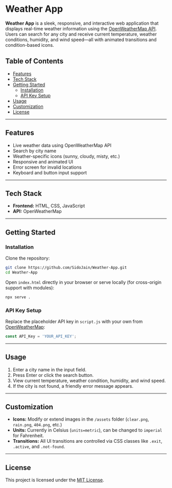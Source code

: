 # Weather App

**Weather App** is a sleek, responsive, and interactive web application that displays real-time weather information using the [OpenWeatherMap API](https://openweathermap.org/api). Users can search for any city and receive current temperature, weather conditions, humidity, and wind speed—all with animated transitions and condition-based icons.

## Table of Contents

- [Features](#features)
- [Tech Stack](#tech-stack)
- [Getting Started](#getting-started)
  - [Installation](#installation)
  - [API Key Setup](#api-key-setup)
- [Usage](#usage)
- [Customization](#customization)
- [License](#license)

---

## Features

- Live weather data using OpenWeatherMap API
- Search by city name
- Weather-specific icons (sunny, cloudy, misty, etc.)
- Responsive and animated UI
- Error screen for invalid locations
- Keyboard and button input support

---

## Tech Stack

- **Frontend:** HTML, CSS, JavaScript
- **API:** OpenWeatherMap

---

## Getting Started

### Installation

Clone the repository:

```bash
git clone https://github.com/SidoJain/Weather-App.git
cd Weather-App
```

Open `index.html` directly in your browser or serve locally (for cross-origin support with modules):

```bash
npx serve .
```

### API Key Setup

Replace the placeholder API key in `script.js` with your own from [OpenWeatherMap](https://openweathermap.org/api):

```javascript
const API_Key = 'YOUR_API_KEY';
```

---

## Usage

1. Enter a city name in the input field.
2. Press Enter or click the search button.
3. View current temperature, weather condition, humidity, and wind speed.
4. If the city is not found, a friendly error message appears.

---

## Customization

- **Icons:** Modify or extend images in the `/assets` folder (`clear.png`, `rain.png`, `404.png`, etc.)
- **Units:** Currently in Celsius (`units=metric`), can be changed to `imperial` for Fahrenheit.
- **Transitions:** All UI transitions are controlled via CSS classes like `.exit`, `.active`, and `.not-found`.

---

## License

This project is licensed under the [MIT License](https://opensource.org/licenses/MIT).